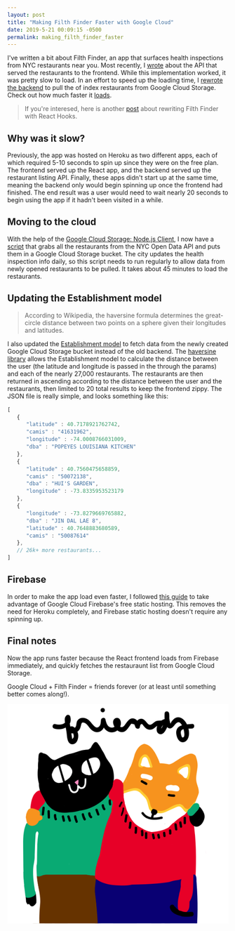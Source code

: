 ```yaml
---
layout: post
title: "Making Filth Finder Faster with Google Cloud"
date: 2019-5-21 00:09:15 -0500
permalink: making_filth_finder_faster
---
```


I've written a bit about Filth Finder, an app that surfaces health inspections from NYC restaurants near you. Most recently, I [wrote](https://codehannah.nyc/nyc_geo_client_api) about the API that served the restaurants to the frontend. While this implementation worked, it was pretty slow to load. In an effort to speed up the loading time, I [rewrote the backend](https://github.com/hcarnes/filth_finder/commit/40ea0759ae863bd5b6b020c28b671b92275cdcbf) to pull the of index restaurants from Google Cloud Storage. Check out how much faster it [loads](https://filth-finder.codehannah.nyc/).

> If you're interesed, here is another [post](https://codehannah.nyc/filth_finder_react_hooks) about rewriting Filth Finder with React Hooks.

## Why was it slow?

Previously, the app was hosted on Heroku as two different apps, each of which required 5-10 seconds to spin up since they were on the free plan. The frontend served up the React app, and the backend served up the restaurant listing API. Finally, these apps didn't start up at the same time, meaning the backend only would begin spinning up once the frontend had finished. The end result was a user would need to wait nearly 20 seconds to begin using the app if it hadn't been visited in a while.

## Moving to the cloud

With the help of the [Google Cloud Storage: Node.js Client](https://www.npmjs.com/package/@google-cloud/storage), I now have a [script](https://github.com/hcarnes/filth_finder/blob/40ea0759ae863bd5b6b020c28b671b92275cdcbf/scripts/build-geocode-index.js) that grabs all the restaurants from the NYC Open Data API and puts them in a Google Cloud Storage bucket. The city updates the health inspection info daily, so this script needs to run regularly to allow data from newly opened restaurants to be pulled. It takes about 45 minutes to load the restaurants.

## Updating the Establishment model

> According to Wikipedia, the haversine formula determines the great-circle distance between two points on a sphere given their longitudes and latitudes.

I also updated the [Establishment model](https://github.com/hcarnes/filth_finder/blob/40ea0759ae863bd5b6b020c28b671b92275cdcbf/src/models/Establishment.js#L13) to fetch data from the newly created Google Cloud Storage bucket instead of the old backend. The [haversine library](https://www.npmjs.com/package/haversine) allows the Establishment model to calculate the distance between the user (the latitude and longitude is passed in the through the params) and each of the nearly 27,000 restaurants. The restaurants are then returned in ascending according to the distance between the user and the restaurants, then limited to 20 total results to keep the frontend zippy. The JSON file is really simple, and looks something like this:

```javascript
[
   {
      "latitude" : 40.7178921762742,
      "camis" : "41631962",
      "longitude" : -74.0008766031009,
      "dba" : "POPEYES LOUISIANA KITCHEN"
   },
   {
      "latitude" : 40.7560475658859,
      "camis" : "50072138",
      "dba" : "HUI'S GARDEN",
      "longitude" : -73.8335953523179
   },
   {
      "longitude" : -73.8279669765882,
      "dba" : "JIN DAL LAE 8",
      "latitude" : 40.7648883680589,
      "camis" : "50087614"
   },
   // 26k+ more restaurants...
]
```

## Firebase
In order to make the app load even faster, I followed [this guide](https://medium.freecodecamp.org/react-and-firebase-are-all-you-need-to-host-your-web-apps-f7ab55919f53) to take advantage of Google Cloud Firebase's free static hosting. This removes the need for Heroku completely, and Firebase static hosting doesn't require any spinning up.

## Final notes

Now the app runs faster because the React frontend loads from Firebase immediately, and quickly fetches the restauraunt list from Google Cloud Storage.

Google Cloud + Filth Finder = friends forever (or at least until something better comes along!).

<a href="/img/friends.svg"><img src="/img/friends.svg" alt="drawing of cat and shiba hugging" class="friends" /></a>
